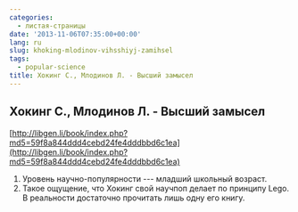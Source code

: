 ```yaml
---
categories:
  - листая-страницы
date: '2013-11-06T07:35:00+00:00'
lang: ru
slug: khoking-mlodinov-vihsshiyj-zamihsel
tags:
  - popular-science
title: Хокинг С., Млодинов Л. - Высший замысел
---
```


## Хокинг С., Млодинов Л. - Высший замысел

[http://libgen.li/book/index.php?md5=59f8a844ddd4cebd24fe4dddbbd6c1ea](http://libgen.li/book/index.php?md5=59f8a844ddd4cebd24fe4dddbbd6c1ea)  

<!--more-->

1.  Уровень научно-популярности --- младший школьный возраст.
2.  Такое ощущение, что Хокинг свой научпоп делает по принципу Lego. В реальности достаточно прочитать лишь одну его книгу.
